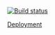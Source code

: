 [![Build status](https://ci.appveyor.com/api/projects/status/yjfmrvj7cp68sdd4/branch/main?svg=true)](https://ci.appveyor.com/project/natalia-smyslova/dnd/branch/main)    

[Deployment](https://natalia-smyslova.github.io/dnd/)
